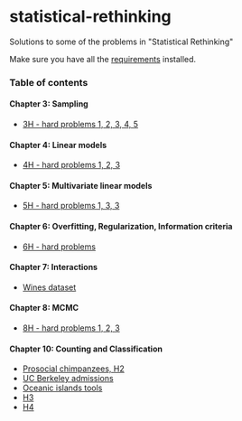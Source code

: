 # statistical-rethinking

Solutions to some of the problems in "Statistical Rethinking"


Make sure you have all the [requirements](requirements.txt) installed.


### Table of contents

#### Chapter 3: Sampling

- [3H - hard problems 1, 2, 3, 4, 5](03%20Chapter%203/01%20H1%2C2%2C3%2C4%2C5.ipynb)

#### Chapter 4: Linear models

- [4H - hard problems 1, 2, 3](04%20Chapter%204/01%20H1%2C2%2C3.ipynb)

#### Chapter 5: Multivariate linear models

- [5H - hard problems 1, 3, 3](05%20Chapter%205/01%20H1%2C2%2C3.ipynb)

#### Chapter 6: Overfitting, Regularization, Information criteria

- [6H - hard problems](06%20Chapter%206/01%20H1%2C2%2C3.ipynb)

#### Chapter 7: Interactions

- [Wines dataset](07%20Chapter%207/01%20Wines%20and%20Judges.ipynb)
    
#### Chapter 8: MCMC

- [8H - hard problems 1, 2, 3](08%20Chapter%208/01%20H1%2C2%2C3.ipynb)

#### Chapter 10: Counting and Classification

- [Prosocial chimpanzees, H2](10%20Chapter%2010/01%20Prosocial%20chimpanzees%2C%20H2.ipynb)
- [UC Berkeley admissions](10%20Chapter%2010/02%20Graduate%20school%20admissions.ipynb)
- [Oceanic islands tools](10%20Chapter%2010/03%20Oceanic%20tool%20complexity.ipynb)
- [H3](10%20Chapter%2010/04%20H3.ipynb)
- [H4](10%20Chapter%2010/05%20H4.ipynb)
